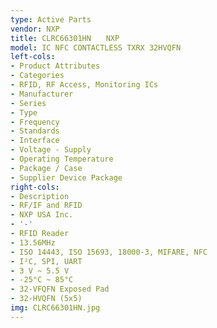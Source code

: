 ```yaml
---
type: Active Parts
vendor: NXP
title: CLRC66301HN　　NXP
model: IC NFC CONTACTLESS TXRX 32HVQFN
left-cols:
- Product Attributes
- Categories
- RFID, RF Access, Monitoring ICs
- Manufacturer
- Series
- Type
- Frequency
- Standards
- Interface
- Voltage - Supply
- Operating Temperature
- Package / Case
- Supplier Device Package
right-cols:
- Description
- RF/IF and RFID
- NXP USA Inc.
- '-'
- RFID Reader
- 13.56MHz
- ISO 14443, ISO 15693, 18000-3, MIFARE, NFC
- I²C, SPI, UART
- 3 V ~ 5.5 V
- -25°C ~ 85°C
- 32-VFQFN Exposed Pad
- 32-HVQFN (5x5)
img: CLRC66301HN.jpg
---
```

